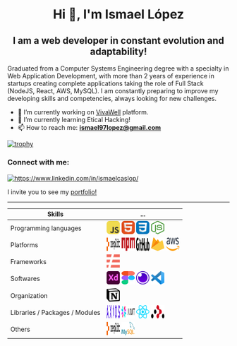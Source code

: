 <h1 align="center">Hi 👋, I'm Ismael López</h1>
<h2 align="center">I am a web developer in constant evolution and adaptability!</h2>

<p>Graduated from a Computer Systems Engineering degree with a specialty in Web Application Development, with more than 2 years of experience in startups creating complete applications taking the role of Full Stack (NodeJS, React, AWS, MySQL). I am constantly preparing to improve my developing skills and competencies, always looking for new challenges.</p>

- 🔭 I’m currently working on [VivaWell](www.vivawellok.com) platform.
- 🌱 I’m currently learning Etical Hacking!
- 📫 How to reach me: **ismael97lopez@gmail.com**

[![trophy](https://github-profile-trophy.vercel.app/?username=IsmaelLopez0)](https://github.com/ryo-ma/github-profile-trophy)

<h3 align="left">Connect with me:</h3>
<p align="left">
<a href="https://www.linkedin.com/in/ismaelcaslop/" target="blank"><img align="center" src="https://cdn-icons-png.flaticon.com/512/174/174857.png" alt="https://www.linkedin.com/in/ismaelcaslop/" height="25" width="25" /></a>
</p>

I invite you to see my [portfolio!](https://ismael-portfolio.vercel.app/)

<hr />

| Skills | ... |
| --- | --- |
| Programming languages | <img width="30" height="30" src="./skills_img/SkillIconsJavascript.svg" alt="JavaScript" /> <img width="30" height="30" src="./skills_img/SkillIconsHtml.svg" alt="HTML" /> <img width="30" height="30" src="./skills_img/SkillIconsCss.svg" alt="CSS" /> <img width="30" height="30" src="./skills_img/LogosNodejsIcon.svg" alt="NodeJS" /> |
| Platforms | <img width="30" height="30" src="./skills_img/LogosReplit.svg" alt="Replit" /> <img width="30" height="30" src="./skills_img/LogosNpm.svg" alt="NPM" /> <img width="30" height="30" src="./skills_img/LogosGithub.svg" alt="GitHub" /> <img width="30" height="30" src="./skills_img/LogosFirebase.svg" alt="Firebase" /> <img width="30" height="30" src="./skills_img/LogosAws.svg" alt="AWS" /> |
| Frameworks | <img width="30" height="30" src="./skills_img/LogosServerless.svg" alt="Serverless" /> |
| Softwares | <img width="30" height="30" src="./skills_img/LogosAdobeXd.svg" alt="Adobe XD" /> <img width="30" height="30" src="./skills_img/LogosFigma.svg" alt="Figma" /> <img width="30" height="30" src="./skills_img/LogosInsomnia.svg" alt="Insomnia" /> <img width="30" height="30" src="./skills_img/LogosVisualStudioCode.svg" alt="Visual Studio Code" /> |
| Organization | <img width="30" height="30" src="./skills_img/LogosNotionIcon.svg" alt="Notion" /> |
| Libraries / Packages / Modules | <img width="30" height="30" src="./skills_img/LogosAxios.svg" alt="Axios" /> <img width="30" height="30" src="./skills_img/LogosJwt.svg" alt="JWT" /> <img width="30" height="30" src="./skills_img/LogosReact.svg" alt="React" /> <img width="30" height="30" src="./skills_img/LogosReactRouter.svg" alt="React Router" /> |
| Others | <img width="30" height="30" src="./skills_img/LogosReplit.svg" alt="Replit" /> <img width="30" height="30" src="./skills_img/LogosMysql.svg" alt="MySQL" /> |


<!--
**IsmaelLopez0/IsmaelLopez0** is a ✨ _special_ ✨ repository because its `README.md` (this file) appears on your GitHub profile.

Here are some ideas to get you started:

- 🔭 I’m currently working on ...
- 🌱 I’m currently learning ...
- 👯 I’m looking to collaborate on ...
- 🤔 I’m looking for help with ...
- 💬 Ask me about ...
- 📫 How to reach me: ...
- 😄 Pronouns: ...
- ⚡ Fun fact: ...
-->
